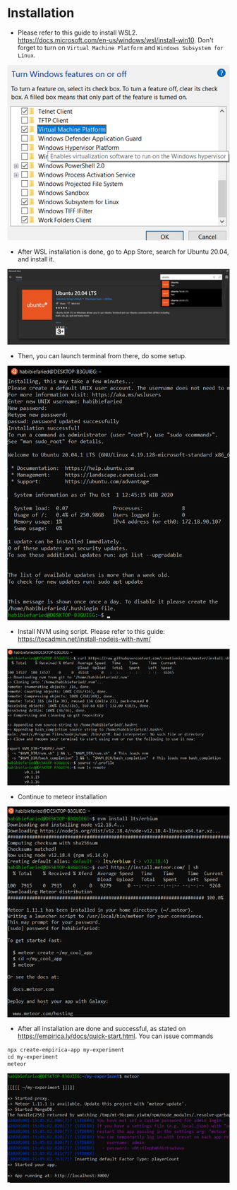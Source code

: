 # Installation

* Please refer to this guide to install WSL2. https://docs.microsoft.com/en-us/windows/wsl/install-win10. Don't forget to turn on `Virtual Machine Platform` and `Windows Subsystem for Linux`. 

![Turn on feature](screenshots/1.png)

* After WSL installation is done, go to App Store, search for Ubuntu 20.04, and install it.

![Ubuntu Installation](screenshots/2.png)

* Then, you can launch terminal from there, do some setup.

![Setup](screenshots/3.png)

* Install NVM using script. Please refer to this guide: https://tecadmin.net/install-nodejs-with-nvm/

![NVM Installation](screenshots/4.png)

* Continue to meteor installation

![Meteor Installation](screenshots/5.png)

* After all installation are done and successful, as stated on https://empirica.ly/docs/quick-start.html. You can issue commands

```
npx create-empirica-app my-experiment
cd my-experiment
meteor
```

![Empirica is running](screenshots/6.png)

